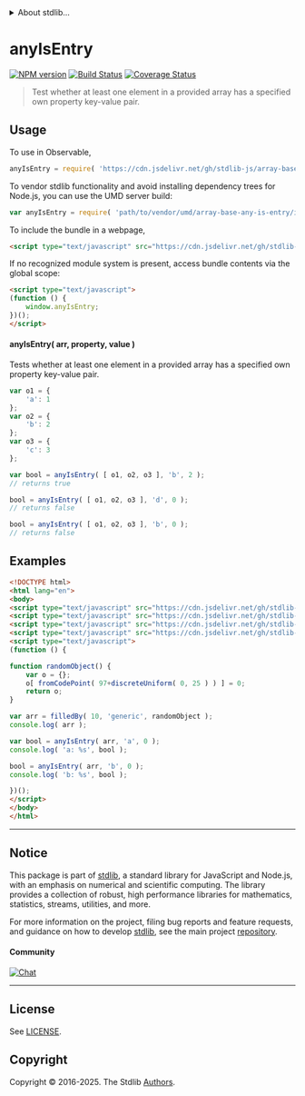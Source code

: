 <!--

@license Apache-2.0

Copyright (c) 2025 The Stdlib Authors.

Licensed under the Apache License, Version 2.0 (the "License");
you may not use this file except in compliance with the License.
You may obtain a copy of the License at

   http://www.apache.org/licenses/LICENSE-2.0

Unless required by applicable law or agreed to in writing, software
distributed under the License is distributed on an "AS IS" BASIS,
WITHOUT WARRANTIES OR CONDITIONS OF ANY KIND, either express or implied.
See the License for the specific language governing permissions and
limitations under the License.

-->


<details>
  <summary>
    About stdlib...
  </summary>
  <p>We believe in a future in which the web is a preferred environment for numerical computation. To help realize this future, we've built stdlib. stdlib is a standard library, with an emphasis on numerical and scientific computation, written in JavaScript (and C) for execution in browsers and in Node.js.</p>
  <p>The library is fully decomposable, being architected in such a way that you can swap out and mix and match APIs and functionality to cater to your exact preferences and use cases.</p>
  <p>When you use stdlib, you can be absolutely certain that you are using the most thorough, rigorous, well-written, studied, documented, tested, measured, and high-quality code out there.</p>
  <p>To join us in bringing numerical computing to the web, get started by checking us out on <a href="https://github.com/stdlib-js/stdlib">GitHub</a>, and please consider <a href="https://opencollective.com/stdlib">financially supporting stdlib</a>. We greatly appreciate your continued support!</p>
</details>

# anyIsEntry

[![NPM version][npm-image]][npm-url] [![Build Status][test-image]][test-url] [![Coverage Status][coverage-image]][coverage-url] <!-- [![dependencies][dependencies-image]][dependencies-url] -->

> Test whether at least one element in a provided array has a specified own property key-value pair.

<!-- Section to include introductory text. Make sure to keep an empty line after the intro `section` element and another before the `/section` close. -->

<section class="intro">

</section>

<!-- /.intro -->

<!-- Package usage documentation. -->



<section class="usage">

## Usage

To use in Observable,

```javascript
anyIsEntry = require( 'https://cdn.jsdelivr.net/gh/stdlib-js/array-base-any-is-entry@v0.0.0-umd/browser.js' )
```

To vendor stdlib functionality and avoid installing dependency trees for Node.js, you can use the UMD server build:

```javascript
var anyIsEntry = require( 'path/to/vendor/umd/array-base-any-is-entry/index.js' )
```

To include the bundle in a webpage,

```html
<script type="text/javascript" src="https://cdn.jsdelivr.net/gh/stdlib-js/array-base-any-is-entry@v0.0.0-umd/browser.js"></script>
```

If no recognized module system is present, access bundle contents via the global scope:

```html
<script type="text/javascript">
(function () {
    window.anyIsEntry;
})();
</script>
```

#### anyIsEntry( arr, property, value )

Tests whether at least one element in a provided array has a specified own property key-value pair.

```javascript
var o1 = {
    'a': 1
};
var o2 = {
    'b': 2
};
var o3 = {
    'c': 3
};

var bool = anyIsEntry( [ o1, o2, o3 ], 'b', 2 );
// returns true

bool = anyIsEntry( [ o1, o2, o3 ], 'd', 0 );
// returns false

bool = anyIsEntry( [ o1, o2, o3 ], 'b', 0 );
// returns false
```

</section>

<!-- /.usage -->

<!-- Package usage notes. Make sure to keep an empty line after the `section` element and another before the `/section` close. -->

<section class="notes">

</section>

<!-- /.notes -->

<!-- Package usage examples. -->

<section class="examples">

## Examples

<!-- eslint no-undef: "error" -->

```html
<!DOCTYPE html>
<html lang="en">
<body>
<script type="text/javascript" src="https://cdn.jsdelivr.net/gh/stdlib-js/string-from-code-point@umd/browser.js"></script>
<script type="text/javascript" src="https://cdn.jsdelivr.net/gh/stdlib-js/random-base-discrete-uniform@umd/browser.js"></script>
<script type="text/javascript" src="https://cdn.jsdelivr.net/gh/stdlib-js/array-filled-by@umd/browser.js"></script>
<script type="text/javascript" src="https://cdn.jsdelivr.net/gh/stdlib-js/array-base-any-is-entry@v0.0.0-umd/browser.js"></script>
<script type="text/javascript">
(function () {

function randomObject() {
    var o = {};
    o[ fromCodePoint( 97+discreteUniform( 0, 25 ) ) ] = 0;
    return o;
}

var arr = filledBy( 10, 'generic', randomObject );
console.log( arr );

var bool = anyIsEntry( arr, 'a', 0 );
console.log( 'a: %s', bool );

bool = anyIsEntry( arr, 'b', 0 );
console.log( 'b: %s', bool );

})();
</script>
</body>
</html>
```

</section>

<!-- /.examples -->

<!-- Section to include cited references. If references are included, add a horizontal rule *before* the section. Make sure to keep an empty line after the `section` element and another before the `/section` close. -->

<section class="references">

</section>

<!-- /.references -->

<!-- Section for related `stdlib` packages. Do not manually edit this section, as it is automatically populated. -->

<section class="related">

</section>

<!-- /.related -->

<!-- Section for all links. Make sure to keep an empty line after the `section` element and another before the `/section` close. -->


<section class="main-repo" >

* * *

## Notice

This package is part of [stdlib][stdlib], a standard library for JavaScript and Node.js, with an emphasis on numerical and scientific computing. The library provides a collection of robust, high performance libraries for mathematics, statistics, streams, utilities, and more.

For more information on the project, filing bug reports and feature requests, and guidance on how to develop [stdlib][stdlib], see the main project [repository][stdlib].

#### Community

[![Chat][chat-image]][chat-url]

---

## License

See [LICENSE][stdlib-license].


## Copyright

Copyright &copy; 2016-2025. The Stdlib [Authors][stdlib-authors].

</section>

<!-- /.stdlib -->

<!-- Section for all links. Make sure to keep an empty line after the `section` element and another before the `/section` close. -->

<section class="links">

[npm-image]: http://img.shields.io/npm/v/@stdlib/array-base-any-is-entry.svg
[npm-url]: https://npmjs.org/package/@stdlib/array-base-any-is-entry

[test-image]: https://github.com/stdlib-js/array-base-any-is-entry/actions/workflows/test.yml/badge.svg?branch=main
[test-url]: https://github.com/stdlib-js/array-base-any-is-entry/actions/workflows/test.yml?query=branch:main

[coverage-image]: https://img.shields.io/codecov/c/github/stdlib-js/array-base-any-is-entry/main.svg
[coverage-url]: https://codecov.io/github/stdlib-js/array-base-any-is-entry?branch=main

<!--

[dependencies-image]: https://img.shields.io/david/stdlib-js/array-base-any-is-entry.svg
[dependencies-url]: https://david-dm.org/stdlib-js/array-base-any-is-entry/main

-->

[chat-image]: https://img.shields.io/gitter/room/stdlib-js/stdlib.svg
[chat-url]: https://app.gitter.im/#/room/#stdlib-js_stdlib:gitter.im

[stdlib]: https://github.com/stdlib-js/stdlib

[stdlib-authors]: https://github.com/stdlib-js/stdlib/graphs/contributors

[umd]: https://github.com/umdjs/umd
[es-module]: https://developer.mozilla.org/en-US/docs/Web/JavaScript/Guide/Modules

[deno-url]: https://github.com/stdlib-js/array-base-any-is-entry/tree/deno
[deno-readme]: https://github.com/stdlib-js/array-base-any-is-entry/blob/deno/README.md
[umd-url]: https://github.com/stdlib-js/array-base-any-is-entry/tree/umd
[umd-readme]: https://github.com/stdlib-js/array-base-any-is-entry/blob/umd/README.md
[esm-url]: https://github.com/stdlib-js/array-base-any-is-entry/tree/esm
[esm-readme]: https://github.com/stdlib-js/array-base-any-is-entry/blob/esm/README.md
[branches-url]: https://github.com/stdlib-js/array-base-any-is-entry/blob/main/branches.md

[stdlib-license]: https://raw.githubusercontent.com/stdlib-js/array-base-any-is-entry/main/LICENSE

</section>

<!-- /.links -->
